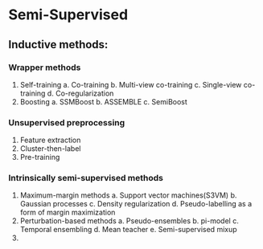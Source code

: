 # Semi-Supervised

## Inductive methods:

### Wrapper methods
1. Self-training
  a. Co-training
  b. Multi-view co-training
  c. Single-view co-training
  d. Co-regularization
2. Boosting
  a. SSMBoost
  b. ASSEMBLE
  c. SemiBoost

### Unsupervised preprocessing
1. Feature extraction
2. Cluster-then-label
3. Pre-training

### Intrinsically semi-supervised methods
1. Maximum-margin methods
  a. Support vector machines(S3VM)
  b. Gaussian processes
  c. Density regularization
  d. Pseudo-labelling as a form of margin maximization
2. Perturbation-based methods
  a. Pseudo-ensembles
  b. pi-model
  c. Temporal ensembling
  d. Mean teacher
  e. Semi-supervised mixup
3. 
